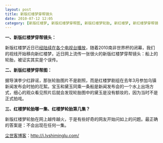 ```yaml
---
layout: post
title: 新版红楼梦穿帮镜头
date: 2010-07-12 12:05
category: [新版红楼梦, 新版红楼梦穿帮图, 新版红楼梦轮胎, 新红楼梦, 新红楼梦穿帮镜头, 新红楼梦轮胎, 生命痕迹, 红楼梦出现轮胎, 红楼梦穿帮图, 红楼梦轮胎哪一集, 红楼梦轮胎第几集]
---
```

<strong>一、新版红楼梦穿帮镜头：</strong>

新版红楼梦近日已<a href="http://i.lvshiminglu.com/blog/526.html" target="_blank">经陆续在各个电视台播放</a>，随着2010南非世界杯的闭幕，我们的视线开始移向新红楼梦。近日网上流传一张很火的新版红楼梦穿帮镜头：船上的轮胎，被证实其实是个误传。

<strong>二、新版红楼梦穿帮图：</strong>

据导演李少红辟谣，那张轮胎图片不是剧照，而是红楼梦剧组在去年3月参加乌镇新闻发布会时拍的花絮。宝玉和黛玉同乘一条船是新闻发布会的一个水上出场方式，细心的观众看见照片后就会发现轮胎图中的黛玉是没有额妆的，因为当时不是正式拍戏。

<strong>三、红楼梦轮胎哪一集、红楼梦轮胎第几集？</strong>

新版红楼梦轮胎在网上越传越火，于是有些好奇的网友开始问如上的问题。最正确的答案是：不会出现在任何一集。<strong></strong>
<strong>
</strong>

<a href="http://i.lvshiminglu.com/">尘世客博客</a>：<a href="http://i.lvshiminglu.com/">http://i.lvshiminglu.com/</a>


